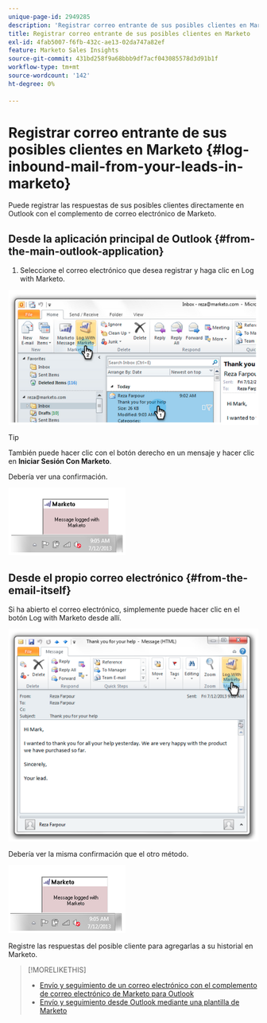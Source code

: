 ```yaml
---
unique-page-id: 2949285
description: 'Registrar correo entrante de sus posibles clientes en Marketo: documentos de Marketo: documentación del producto'
title: Registrar correo entrante de sus posibles clientes en Marketo
exl-id: 4fab5007-f6fb-432c-ae13-02da747a82ef
feature: Marketo Sales Insights
source-git-commit: 431bd258f9a68bbb9df7acf043085578d3d91b1f
workflow-type: tm+mt
source-wordcount: '142'
ht-degree: 0%

---
```


# Registrar correo entrante de sus posibles clientes en Marketo {#log-inbound-mail-from-your-leads-in-marketo}

Puede registrar las respuestas de sus posibles clientes directamente en Outlook con el complemento de correo electrónico de Marketo.

## Desde la aplicación principal de Outlook {#from-the-main-outlook-application}

1. Seleccione el correo electrónico que desea registrar y haga clic en Log with Marketo.

![](assets/image2014-9-23-17-3a12-3a44.png)

>[!TIP]
>
>También puede hacer clic con el botón derecho en un mensaje y hacer clic en **Iniciar Sesión Con Marketo**.

Debería ver una confirmación.

![](assets/image2014-9-23-17-3a13-3a39.png)

## Desde el propio correo electrónico {#from-the-email-itself}

Si ha abierto el correo electrónico, simplemente puede hacer clic en el botón Log with Marketo desde allí.

![](assets/image2014-9-23-17-3a14-3a14.png)

Debería ver la misma confirmación que el otro método.

![](assets/image2014-9-23-17-3a14-3a29.png)

Registre las respuestas del posible cliente para agregarlas a su historial en Marketo.

>[!MORELIKETHIS]
>
>* [Envío y seguimiento de un correo electrónico con el complemento de correo electrónico de Marketo para Outlook](/help/marketo/product-docs/marketo-sales-insight/msi-outlook-plugin/send-and-track-an-email-with-the-email-add-in-for-outlook.md)
>* [Envío y seguimiento desde Outlook mediante una plantilla de Marketo](/help/marketo/product-docs/marketo-sales-insight/msi-outlook-plugin/send-and-track-from-outlook-using-a-marketo-template.md)
